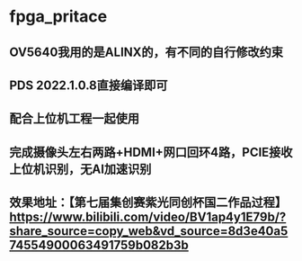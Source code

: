 ﻿# fpga_pritace

## OV5640我用的是ALINX的，有不同的自行修改约束
## PDS 2022.1.0.8直接编译即可
## 配合上位机工程一起使用
## 完成摄像头左右两路+HDMI+网口回环4路，PCIE接收上位机识别，无AI加速识别
## 效果地址：【第七届集创赛紫光同创杯国二作品过程】 https://www.bilibili.com/video/BV1ap4y1E79b/?share_source=copy_web&vd_source=8d3e40a574554900063491759b082b3b
